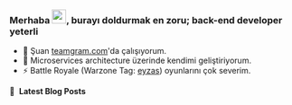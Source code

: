 ### Merhaba <img src="https://media.giphy.com/media/hvRJCLFzcasrR4ia7z/giphy.gif" width="25px">, burayı doldurmak en zoru; back-end developer yeterli

- 🔭 Şuan [teamgram.com](https://www.teamgram.com)'da çalışıyorum.
- 🌱 Microservices architecture üzerinde kendimi geliştiriyorum.
- ⚡ Battle Royale (Warzone Tag: [eyzas](https://cod.tracker.gg/warzone/profile/atvi/eyzas%237270583/overview)) oyunlarını çok severim.

📕 &nbsp;**Latest Blog Posts**

<!--
**alincak/alincak** is a ✨ _special_ ✨ repository because its `README.md` (this file) appears on your GitHub profile.

Here are some ideas to get you started:

- 🔭 I’m currently working on ...
- 🌱 I’m currently learning ...
- 👯 I’m looking to collaborate on ...
- 🤔 I’m looking for help with ...
- 💬 Ask me about ...
- 📫 How to reach me: ...
- 😄 Pronouns: ...
- ⚡ Fun fact: ...
-->
